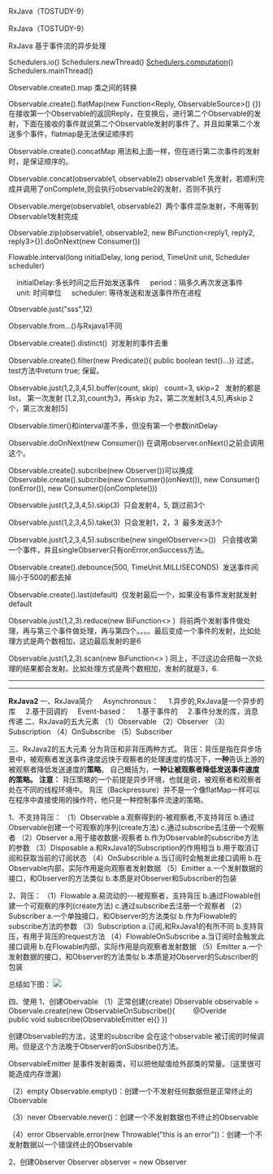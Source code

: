 RxJava（TOSTUDY-9）

RxJava（TOSTUDY-9）

RxJava
基于事件流的异步处理

Schedulers.io()
Schedulers.newThread()
[Schedulers.computation](http://schedulers.computation/)()
Schedulers.mainThread()

Observable.create().map 类之间的转换

Observable.create().flatMap(new Function<Reply, ObservableSource<Reply2>>() {})在接收第一个Observable的返回Reply，在变换后，进行第二个Observable的发射，下面在接收的事件就说第二个Observable发射的事件了。并且如果第二个发送多个事件，flatmap是无法保证顺序的

Observable.create().concatMap 用法和上面一样，但在进行第二次事件的发射时，是保证顺序的。

Observable.concat(observable1, observable2) observable1 先发射，若顺利完成并调用了onComplete,则会执行observable2的发射，否则不执行

Observable.merge(observable1, observable2)  两个事件混杂发射，不用等到Observable1发射完成

Observable.zip(observable1, observable2, new BiFunction<reply1, reply2, reply3>{}).doOnNext(new Consumer())

Flowable.interval(long initialDelay, long period, TimeUnit unit, Scheduler scheduler)

    initialDelay:多长时间之后开始发送事件
    period：隔多久再次发送事件
    unit: 时间单位
    scheduler: 等待发送和发送事件所在进程

Observable.just("sss",12)

Observable.from...()与Rxjava1不同

Observable.create().distinct()  对发射的事件去重

Observable.create().filter(new Predicate<Integer>(){ public boolean test()...}) 过滤，test方法中return true; 保留。

Observable.just(1,2,3,4,5).buffer(count, skip)   count=3, skip=2   发射的都是list， 第一次发射 [1,2,3],count为3，再skip 为2，第二次发射[3,4,5],再skip 2个，第三次发射[5]

Observable.timer()和interval差不多，但没有第一个参数initDelay

Observable.doOnNext(new Consumer()) 在调用observer.onNext()之前会调用这个。

Observable.create().subcribe(new Observer())可以换成 Observable.create().subcribe(new Consumer()(onNext()), new Consumer()(onError()), new Consumer()(onComplete()))

Observable.just(1,2,3,4,5).skip(3)  只会发射4，5, 跳过前3个

Observable.just(1,2,3,4,5).take(3)  只会发射1，2，3  最多发送3个

Observable.just(1,2,3,4,5).subscribe(new singelObserver<>())   只会接收第一个事件，并且singleObserver只有onError,onSuccess方法。

Observable.create().debounce(500, TimeUnit.MILLISECONDS)  发送事件间隔小于500的都去掉

Observable.create().last(default)  仅发射最后一个，如果没有事件发射就发射default

Observable.just(1,2,3).reduce(new BiFunction<> )  将前两个发射事件做处理，再与第三个事件做处理，再与第四个。。。。最后变成一个事件的发射，比如处理方式是两个数相加，这边最后发射的是6

Observable.just(1,2,3).scan(new BiFunction<> )
同上，不过这边会把每一次处理的结果都会发射。比如处理方式是两个数相加，发射的就是3，6.

* * *

* * *

**RxJava2**
一、RxJava简介
    Asynchronous：
    1.异步的,RxJava是一个异步的库
    2.基于回调的
    Event-based：
    1.基于事件的
    2.事件分发的库，消息传递
二、RxJava的五大元素
（1）Observable
（2）Observer
（3）Subscription
（4）OnSubscribe
（5）Subscriber

三、RxJava2的五大元素
分为背压和非背压两种方式。
背压：背压是指在异步场景中，被观察者发送事件速度远快于观察者的处理速度的情况下，**一种**告诉上游的被观察者降低发送速度的**策略**。
自己概括为，**一种让被观察者降低发送事件速度的策略。**
**注意：**
背压策略的一个前提是异步环境，也就是说，被观察者和观察者处在不同的线程环境中。
背压（Backpressure）并不是一个像flatMap一样可以在程序中直接使用的操作符，他只是一种控制事件流速的策略。

1、不支持背压：
（1）Observable
a.观察得到的-被观察者,不支持背压
b.通过Observable创建一个可观察的序列(create方法)
c.通过subscribe去注册一个观察者
（2）Observer
a.用于接收数据-观察者
b.作为Observable的subscribe方法的参数
（3）Disposable
a.和RxJava1的Subscription的作用相当
b.用于取消订阅和获取当前的订阅状态
（4）OnSubscrible
a.当订阅时会触发此接口调用
b.在Observable内部，实际作用是向观察者发射数据
（5）Emitter
a.一个发射数据的接口，和Observer的方法类似
b.本质是对Observer和Subscriber的包装

2、背压：
（1）Flowable
a.易流动的---被观察者，支持背压
b.通过Flowable创建一个可观察的序列(create方法)
c.通过subscribe去注册一个观察者
（2）Subscriber
a.一个单独接口，和Observer的方法类似
b.作为Flowable的subscribe方法的参数
（3）Subscription
a.订阅,和RxJava1的有所不同
b.支持背压，有用于背压的request方法
（4）FlowableOnSubscribe
a.当订阅时会触发此接口调用
b.在Flowable内部，实际作用是向观察者发射数据
（5）Emitter
a.一个发射数据的接口，和Observer的方法类似
b.本质是对Observer的Subscriber的包装

总结如下图：
![](:/564dfecbb0aa4b22b4c51ac750192001)

四、使用
1、创建Obervable
（1）正常创建(create)
Observable observable = Observale.create(new ObservableOnSubscribe<Object>(){
        @Overide
        public void subscribe(ObservableEmitter<object> e){}
})

创建Observable的方法，这里的subscribe 会在这个observable 被订阅的时候调用。但是这个方法晚于Observer的onSubsribe()方法。

ObservableEmitter 是事件发射器类，可以把他赋值给外部类的常量。（这里很可能造成内存泄漏）

（2）empty
Observable.empty()：创建一个不发射任何数据但是正常终止的Observable

（3）never
Observable.never()：创建一个不发射数据也不终止的Observable

（4）error
Observable.error(new Throwable("this is an error"))：创建一个不发射数据以一个错误终止的Observable

2、创建Observer
Observer observer = new Observer<Object> {
         @Override
            public void onSubscribe(Disposable d) {
                //该方法是在此observer在订阅了一个observable时调用的。
            }

            @Override
            public void onNext(Object o) {
                //该方法就是处理订阅事件的方法
            }

            @Override
            public void onError(Throwable e) {

                //发生错误的时候会调用这个方法，这个方法调用了之后，observable和observer也就解绑了。当observable和observer已经解绑的情况下，再调用onError会报异常

            }

            @Override
            public void onComplete() {
                //完成订阅，解除订阅。
            }
}

以上四个方法的调用源码（ObservableCreate 的静态类 CreateEmitter）如下（一看就明白）：
                @Override
                public void onNext(T t) {
                    if (t == null) {

                        onError(new NullPointerException("onNext called with null. Null values are generally not allowed in 2.x operators and sources."));

                        return;
                    }
                    if (!isDisposed()) {
                        observer.onNext(t);
                    }
                }

                @Override
                public void onError(Throwable t) {
                    if (t == null) {

                        t = new NullPointerException("onError called with null. Null values are generally not allowed in 2.x operators and sources.");

                    }
                    if (!isDisposed()) {
                        try {
                            observer.onError(t);
                        } finally {
                            dispose();
                        }
                    } else {
                        RxJavaPlugins.onError(t);
                    }
                }

                @Override
                public void onComplete() {
                    if (!isDisposed()) {
                        try {
                            observer.onComplete();
                        } finally {
                            dispose();
                        }
                    }
                }

3、开始订阅：
（1）observable.subscribe(observer);
然后会调用Observer.onSubscribe()，再调用ObservableOnSubscribe.subscribe()

如何记住：当你要订阅一个东西，肯定是订阅者（Observer）先知道，然后Observer的方法都是onNext,onError,onComplelte，所以是onSubscribe()。

（2）简单订阅
observable.subscirbe(new Consumer<Object>() {
    @Override
    public void accpet(Object o)
        //这个方法是该接口的唯一方法
        //这个Consumer 实例等同于onNext
    }
}，errorConsumer, completeConsumer, subscribeConsumer );
就参数是consumer实例来说，subscribe方法重载了四次。
subscribe(onNext)
subscribe(onNext, onError)
subscribe(onNext, onError, onComplete)
subscribe(onNext, onError, onComplete, onSubscirbe)

4、线程切换

**切换线程可以切换订阅事件的线程(ObservableOnSubscribe.subscribe) 和 处理事件的线程（observer.onNext()）。但不会改变observer.onSubscribe()。**

**默认处理事件的线程和订阅事件的在一个线程里面，除非切换处理事件的线程**
（1）observeOn()
切换处理事件的线程，每一次调用都会改变处理事件的线程。可参考下面代码设计。
（2）subscribeOn ()
切换订阅事件的线程，在不调用observeOn时，也会切换处理事件的线程。仅仅是第一次调用起作用。
（3）线程参数（详情参考：https://mcxiaoke.gitbooks.io/rxdocs/content/Scheduler.html）

|     |     |
| --- | --- |
| **调度器类型** | **效果** |
| Schedulers.computation() | 用于计算任务，如事件循环或和回调处理，不要用于IO操作(IO操作请使用Schedulers.io())；默认线程数等于处理器的数量 |
| Schedulers.from(executor) | 使用指定的Executor作为调度器 |
| Schedulers.immediate( ) | 在当前线程立即开始执行任务 |
| Schedulers.io( ) | 用于IO密集型任务，如异步阻塞IO操作，这个调度器的线程池会根据需要增长；对于普通的计算任务，请使用Schedulers.computation()。Schedulers.io( )默认是一个CachedThreadScheduler，很像一个有线程缓存的新线程调度器 |
| Schedulers.newThread( ) | 为每个任务创建一个新线程 |
| Schedulers.trampoline( ) | 当其它排队的任务完成后，在当前线程排队开始执行 |

observable.observeOn(AndroidSchedulers.mainThread())
                .doOnNext(new Consumer<Integer>() {
                    @Override

                    public void accept(@NonNull Integer integer) throws Exception {

                        Log.e(TAG, "After observeOn(mainThread)，Current thread is " + Thread.currentThread().getName());

                    }
                })
                .observeOn(Schedulers.io())
                .subscribe(new Consumer<Integer>() {
                    @Override

                    public void accept(@NonNull Integer integer) throws Exception {

                        Log.e(TAG, "After observeOn(io)，Current thread is " + Thread.currentThread().getName());

                    }
                });

5、操作符
（1）map
类型转换。
![](../_resources/a0b8fa55a1464f8ab126532c1b58be0f.png)
使用场景：
发送请求后，接收到response，然后发射出去，通过map，转换成特定的entity，在onNext()中处理。
举例：拉取离线消息，发送请求，得到response是一大堆的json 字符串，通过map转换为msg，在onNext中存入数据库。

（2）concat
合并衔接：
![](../_resources/dc04eb4479c640ef89b2cf00ba018a96.png)

使用场景：

两个Observable，分别执行两个请求，第二个Observable不需要第一个Observable的结果，不管执行请求成功或者失败，我都需要执行第二个。但第一个和第二个事件的发送却有明显的先后顺序。

（3）flatmap
将一个发射数据的Observable（不是发射的事件）变换为多个Observables，然后将它们发射的数据合并后放进一个单独的Observable。
![](../_resources/598f9f5389524b84b1aa35e845dd0731.png)
使用场景：
发送一个请求 ，然后需要这个请求的结果，再去发送一个请求，而订阅者（Observer）真正处理的是第二个请求的结果。

举例：outLook一键登陆多个邮箱。登陆 outlook是一个Observable，发送请求登陆成功，发射很多事件，分别取各个邮箱去拉取邮件。然后经过flatmap，把发射的所有事件都变成了Observable，每个邮箱对应的Observable发射拉取该邮箱邮件的事件又重新被整理到一个Observable里面，注意是无序的，然后发射事件。这么看，对于开始的Observable来说，发射了几个事件，flatmap根据发射事件内容，再次发射一个或多个事件。而观察者真正处理的是后面一次发射的事件。

给我的感觉就是把发射的一个事件，横向扩展为多个事件，且事件顺序不一定。concatMap的作用和flatMap一样，但顺序是一定的。扩展的几个Observable再重新合并成一个Observable的时候，是每个Observable依次轮流发一个事件。

可以参考下面的例子理解：
flatMap:
![](../_resources/cbddcb234e904e9685bc819f41b0b62d.png)
结果：
[](../_resources/93c8512175df4e00b4e9fb662196254d.webp)

concatMap:
![](../_resources/6c71fe44570148ac86a6588d01c52a67.png)
结果：
[](:/c7ad1a0623884ae48eaaa39bf21e1a52)

（4）zip
通过一个函数将多个Observables的发射物结合到一起，基于这个函数的结果为每个结合体发射单个数据项。
![](../_resources/0617b47f74a64cad9cd3fd74a6f521bf.png)

使用场景：
多个请求的结果合并发射出去。
举例，一个Observable是获取用户姓名，并发射出来，另一个Observable是获取用户年龄，并发射出来，zip将年龄和姓名组合起来去判断用户归属。
注意上图结合的规律

（5）timeInterval
将发射事件转换为发射事件之间的间隔时间。
![](../_resources/3608dce0561f4e66831e6e9b450db56a.png)
订阅者处理的对象是Timed类型
包含了三个成员属性，
    final T value;                        原本发射的事件对象
    final long time;                    本次发射与上次发射之间的时间间隔，第一次是从订阅到发射
    final TimeUnit unit;             时间单位

（6）interval

这个是Flowable和Observable的静态方法。创建一个按固定时间间隔发射整数序列的Observable。在onNext中接受的参数是从0开始依次递增的整数。

![](:/43d4008780524b6b9350e1f120db9723)

注意0是从哪里开始的
其中可选参数Scheduler：

the Scheduler on which the waiting happens and items are emitted。指定等待和发送事件的线程。从第4部分线程切换可以看出来，如果没有制定observeOn，也会改变处理事件的线程。

（7）just
创建一个发射指定值的Observable

注意：如果你传递null给Just，它会返回一个发射null值的Observable。不要误认为它会返回一个空Observable（完全不发射任何数据的Observable），如果需要空Observable你应该使用Empty操作符。

Observable.just(1, 2, 3)。创建了一个Observable发射1，2，3三个事件。

（8）from

将其它种类的对象和数据类型转换为Observable。from与just类似，但是From会将数组或Iterable的数据取出然后逐个发射，而Just只是简单的原样发射，将数组或Iterable当做单个数据。

![](../_resources/323de9255f924e33b1ed57543c7c3c10.png)

（9）distinct
去重再发送。比较的是hashcode值。

（10）filter
过滤之后再发送

（11）buffer
重新整理发送的事件，再发送
int count = 3， skip = 2；
Observable.just(1,2,3,4,5).buffer(count, skip);
重新整理为三个事件List发送，三个List分别是（1，2，3）（3，4，5）（5）

（12）doOnNext()
Observable observable = doOnNext(new Consumer() {});
举例，可能在处理某个对象时，想要将他保存一下，再去处理，那就可以将保存操作放在这里。

（13）skip
跳过几个事件
[](:/4cc5889a8bf4466698b6b9da19977dfa)

（14）take
最多能接收几个事件
[](:/226b7457e8314ffe9df044d1ca7bee86)

（15）Single
顾名思义，Single 只会接收一个参数，而 SingleObserver 只会调用 onError() 或者 onSuccess()。
                Single.just(new Random().nextInt())
                .subscribe(new SingleObserver<Integer>() {
                    @Override
                    public void onSubscribe(@NonNull Disposable d) {

                    }

                    @Override
                    public void onSuccess(@NonNull Integer integer) {

                        mRxOperatorsText.append("single : onSuccess : "+integer+"
");

                        Log.e(TAG, "single : onSuccess : "+integer+"
" );
                    }

                    @Override
                    public void onError(@NonNull Throwable e) {

                        mRxOperatorsText.append("single : onError : "+e.getMessage()+"
");

                        Log.e(TAG, "single : onError : "+e.getMessage()+"
");
                    }
                });

（16）debounce
去除发送频率过快的项，只会针对两次发送的间隔来说。如果时间间隔小于了timeout,两端的值都会保留，否则两端的值都会去除
[](:/82729ccbcfd44a938350b71571d2980f)
使用方法：debounce(long timeout, TimeUnit unit)；
举例：
                emitter.onNext(1);
                Thread.sleep(300);
                emitter.onNext(2);
                Thread.sleep(200);
                emitter.onNext(3);
                Thread.sleep(400);
                emitter.onNext(4);

debounce(299, TimeUnit.MILLISECONDS)

上述的例子会发送1，3，4。由例子看出来，第一个间隔300，保留了1，按道理应该保留2，但2和3 之间的是200，所以2会去除。因为2和3之间的是200，所以3也应该去除，但3和4之间是400，应该保留。所以综上所述，这个事件的去留，取决于他与后面事件发射的间隔。经测试最后一个一定会保留

（17）last()
发射最后一个，返回的是single类型

（18）merge
整合两个Observable
[](../_resources/7bd0f951d4a14484ad9901c05cf8a60f.webp)

concat是需要等到第一个Observable发送完成。

（19）reduce
[](../_resources/8dc57dd15c8b4613b078e74f59fecccf.webp)
            reduce(new BiFunction<Integer, Integer, Integer>() {
                   @Override

                   public Integer apply(@NonNull Integer integer, @NonNull Integer integer2) throws Exception {

                       return integer + integer2;
                   }
               })

先1和2相加为3，然后3和3相加为6，然后6和4相加为10，最后10和5相加为15。仅仅输出最后结果15。

（20）scan
scan的基本作用和reduce一样，但会输出每一步的值
[](../_resources/1016ef8384ac4be6a0723f70a1b57745.webp)

（21）window
比较复杂，可参考：https://mcxiaoke.gitbooks.io/rxdocs/content/operators/Window.html